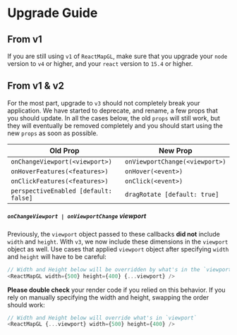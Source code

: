 # Upgrade Guide

## From v1

If you are still using `v1` of `ReactMapGL`, make sure that you upgrade your
`node` version to `v4` or higher, and your `react` version to `15.4` or higher.

## From v1 & v2

For the most part, upgrade to `v3` should not completely break your application.
We have started to deprecate, and rename, a few props that you should update.
In all the cases below, the old `props` will still work, but they will eventually
be removed completely and you should start using the new `props` as soon as possible.

| Old Prop | New Prop |
| --- | --- |
| `onChangeViewport(<viewport>)`  | `onViewportChange(<viewport>)` |
| `onHoverFeatures(<features>)` | `onHover(<event>)` |
| `onClickFeatures(<features>)` | `onClick(<event>)` |
| `perspectiveEnabled [default: false]` | `dragRotate [default: true]`  |

##### `onChangeViewport | onViewportChange` viewport
Previously, the `viewport` object passed to these callbacks **did not** include
`width` and `height`. With `v3`, we now include these dimensions in the `viewport`
object as well. Use cases that applied `viewport` object after specifying
`width` and `height` will have to be careful:

```js
// Width and Height below will be overridden by what's in the `viewport` object
<ReactMapGL width={500} height={400} {...viewport} />
```

**Please double check** your render code if you relied on this behavior. If you
rely on manually specifying the width and height, swapping the order should work:

```js
// Width and Height below will override what's in `viewport`
<ReactMapGL {...viewport} width={500} height={400} />
```
